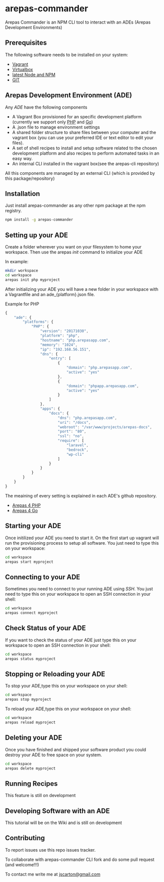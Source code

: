 # arepas-commander

Arepas Commander is an NPM CLI tool to interact with an ADEs (Arepas Development Environments)

## Prerequisites

The following software needs to be installed on your system:

* [Vagrant](https://www.vagrantup.com)
* [Virtualbox](https://www.virtualbox.org)
* [latest Node and NPM](https://nodejs.org/en/)
* [GIT](https://git-scm.com)

## Arepas Development Environment (ADE)

Any *ADE* have the following components

* A Vagrant Box provisioned for an specific development platform (currently we support only [PHP](https://github.com/jscarton/arepas4php) and [Go](https://github.com/jscarton/arepas4go))
* A .json file to manage environment settings
* A shared folder structure to share files between your computer and the vagrant box (you can use your preferred IDE or text editor to edit your files).
* A set of shell recipes to install and setup software related to the chosen development platform and also recipes to perform automated tasks in an easy way.
* An internal CLI installed in the vagrant box(see the arepas-cli repository)


All this components are managed by an external CLI (which is provided by this package/repository)

## Installation

Just install arepas-commander as any other npm package at the npm registry.

```bash
npm install -g arepas-commander
```

## Setting up your ADE

Create a folder wherever you want on your filesystem to home your workspace. Then use the arepas _init_ command to initialize your ADE

In example:

```bash
mkdir workspace
cd workspace
arepas init php myproject
```

After initializing your ADE you will have a new folder in your workspace with a Vagrantfile and an ade_{platform}.json file.

Example for PHP
```javascript
{
	"ade": {
		"platforms": {
			"PHP": {
				"version": "20171030",
				"platform": "php",
				"hostname": "php.arepasapp.com",
				"memory": "1024",
				"ip": "192.168.56.151",
				"dns": {
					"entry": [
						{
							"domain": "php.arepasapp.com",
							"active": "yes"
						},
						{
							"domain": "phpapp.arepasapp.com",
							"active": "yes"
						}
					]
				},
				"apps": {
					"docs": {
						"dns": "php.arepasapp.com",
						"uri": "/docs",
						"webroot": "/var/www/projects/arepas-docs",
						"port": "80",
						"ssl": "no",
						"require": [
							"laravel",
							"bedrock",
							"wp-cli"
						]
					}
				}
			}
		}
	}
}
```
The meaining of every setting is explained in each ADE's github repository.

* [Arepas 4 PHP](https://github.com/jscarton/arepas4php)
* [Arepas 4 Go](https://github.com/jscarton/arepas4go)

## Starting your ADE

Once initilized your ADE you need to start it. On the first start up vagrant will run the provisioning process to setup all software. You just need to type this on your workspace:

```bash
cd workspace
arepas start myproject
```

## Connecting to your ADE

Sometimes you need to connect to your running ADE using _SSH_. You just need to type this on your workspace to open an SSH connection in your shell:

```bash
cd workspace
arepas connect myproject
```

## Check Status of your ADE

If you want to check the status of your ADE just type this on your workspace to open an SSH connection in your shell:

```bash
cd workspace
arepas status myproject
```

## Stopping or Reloading your ADE

To stop your ADE,type this on your workspace on your shell:

```bash
cd workspace
arepas stop myproject
```

To reload your ADE,type this on your workspace on your shell:

```bash
cd workspace
arepas reload myproject
```

## Deleting your ADE

Once you have finished and shipped your software product you could destroy  your ADE to free space on your system.

```bash
cd workspace
arepas delete myproject
```

## Running Recipes

This feature is still on development

## Developing Software with an ADE

This tutorial will be on the Wiki and is still on development


## Contributing

To report issues use this repo issues tracker.

To collaborate with arepas-commander CLI fork and do some pull request (and welcome!!!)

To contact me write me at <jscarton@gmail.com>

